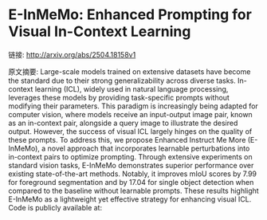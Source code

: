# E-InMeMo: Enhanced Prompting for Visual In-Context Learning

链接: http://arxiv.org/abs/2504.18158v1

原文摘要:
Large-scale models trained on extensive datasets have become the standard due
to their strong generalizability across diverse tasks. In-context learning
(ICL), widely used in natural language processing, leverages these models by
providing task-specific prompts without modifying their parameters. This
paradigm is increasingly being adapted for computer vision, where models
receive an input-output image pair, known as an in-context pair, alongside a
query image to illustrate the desired output. However, the success of visual
ICL largely hinges on the quality of these prompts. To address this, we propose
Enhanced Instruct Me More (E-InMeMo), a novel approach that incorporates
learnable perturbations into in-context pairs to optimize prompting. Through
extensive experiments on standard vision tasks, E-InMeMo demonstrates superior
performance over existing state-of-the-art methods. Notably, it improves mIoU
scores by 7.99 for foreground segmentation and by 17.04 for single object
detection when compared to the baseline without learnable prompts. These
results highlight E-InMeMo as a lightweight yet effective strategy for
enhancing visual ICL. Code is publicly available at:
